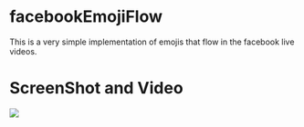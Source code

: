# facebookEmojiFlow
This is a very simple implementation of emojis that flow in the facebook live videos.
# ScreenShot and Video
![](https://media.giphy.com/media/ndwAwRIL05Ofu/giphy.gif)

